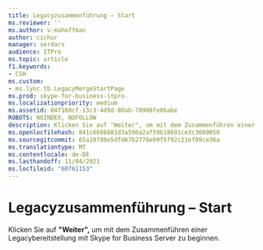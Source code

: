 ```yaml
---
title: Legacyzusammenführung – Start
ms.reviewer: ''
ms.author: v-mahoffman
author: cichur
manager: serdars
audience: ITPro
ms.topic: article
f1.keywords:
- CSH
ms.custom:
- ms.lync.tb.LegacyMergeStartPage
ms.prod: skype-for-business-itpro
ms.localizationpriority: medium
ms.assetid: 04f160cf-13c3-4d9d-80ab-78908fe86abe
ROBOTS: NOINDEX, NOFOLLOW
description: Klicken Sie auf "Weiter", um mit dem Zusammenführen einer Legacybereitstellung mit Skype for Business Server zu beginnen.
ms.openlocfilehash: 841c6608881d3a596a2af59b18691ce3c3089858
ms.sourcegitcommit: 65a10f80e5dfd67b2778e09f5f92c21ef09ce36a
ms.translationtype: MT
ms.contentlocale: de-DE
ms.lasthandoff: 11/04/2021
ms.locfileid: "60761153"
---
```

# <a name="legacy-merge-start"></a>Legacyzusammenführung – Start
 
Klicken Sie auf **"Weiter",** um mit dem Zusammenführen einer Legacybereitstellung mit Skype for Business Server zu beginnen. 
  

